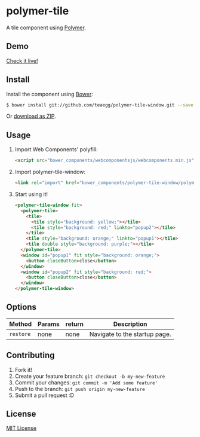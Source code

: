 # polymer-tile

A tile component using [Polymer](http://www.polymer-project.org/).

## Demo

[Check it live!](http://teaegg.github.io/polymer-tile-window)

## Install

Install the component using [Bower](http://bower.io/):

```sh
$ bower install git://github.com/teaegg/polymer-tile-window.git --save
```

Or [download as ZIP](https://github.com/teaegg/polymer-tile-window/archive/master.zip).

## Usage

1. Import Web Components' polyfill:

    ```html
    <script src="bower_components/webcomponentsjs/webcomponents.min.js"></script>
    ```

2. Import polymer-tile-window:

    ```html
    <link rel="import" href="bower_components/polymer-tile-window/polymer-tile-window.html">
    ```

3. Start using it!

    ```html
    <polymer-tile-window fit>
      <polymer-tile> 
        <tile>
          <tile style="background: yellow;"></tile>
          <tile style="background: red;" linkto="popup2"></tile>
        </tile>
        <tile style="background: orange;" linkto="popup1"></tile>
        <tile double style="background: purple;"></tile>
      </polymer-tile>
      <window id="popup1" fit style="background: orange;">
        <button closeButton>close</button>
      </window>
      <window id="popup2" fit style="background: red;">
        <button closeButton>close</button>
      </window>
    </polymer-tile-window>
    ```

## Options

Method    | Params                   | return             | Description
---       | ---                      | ---                | ---
`restore` | none                     | none               | Navigate to the startup page.

## Contributing

1. Fork it!
2. Create your feature branch: `git checkout -b my-new-feature`
3. Commit your changes: `git commit -m 'Add some feature'`
4. Push to the branch: `git push origin my-new-feature`
5. Submit a pull request :D

## License

[MIT License](https://github.com/teaegg/polymer-tile-window/blob/master/LICENSE)
